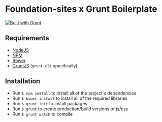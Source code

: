 # Foundation-sites x Grunt Boilerplate

[![Built with Grunt](https://cdn.gruntjs.com/builtwith.png)](http://gruntjs.com/)


## Requirements
* [NodeJS](http://nodejs.org/)
* [NPM](https://www.npmjs.org/)
* [Bower](http://www.bower.io)
* [GruntJS](http://gruntjs.com/) (`grunt-cli` specifically)

## Installation
* Run `$ npm install` to install all of the project's dependencies
* Run `$ bower install` to install all of the required libraries
* Run `$ grunt init` to install packages
* Run `$ grunt` to create production/build versions of js/css
* Run `$ grunt watch` to compile





